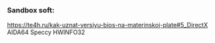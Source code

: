 ### Sandbox soft:
https://te4h.ru/kak-uznat-versiyu-bios-na-materinskoj-plate#5_DirectX
AIDA64
Speccy
HWINFO32
